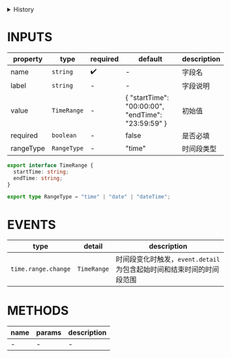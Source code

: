 [//]: # "atom-bricks/form-input/time-range-picker.ts"

<details>
<summary>History</summary>

| Version | Change                        |
| ------- | ----------------------------- |
| 1.28.0  | 新增 `time.range.change` 事件 |
| 1.59.0  | 新增 `rangeType` 属性         |

</details>

# INPUTS

| property  | type        | required | default                                            | description |
| --------- | ----------- | -------- | -------------------------------------------------- | ----------- |
| name      | `string`    | ✔️       | -                                                  | 字段名      |
| label     | `string`    | -        | -                                                  | 字段说明    |
| value     | `TimeRange` | -        | { "startTime": "00:00:00", "endTime": "23:59:59" } | 初始值      |
| required  | `boolean`   | -        | false                                              | 是否必填    |
| rangeType | `RangeType` | -        | "time"                                             | 时间段类型  |

```typescript
export interface TimeRange {
  startTime: string;
  endTime: string;
}

export type RangeType = "time" | "date" | "dateTime";
```

# EVENTS

| type                | detail      | description                                                           |
| ------------------- | ----------- | --------------------------------------------------------------------- |
| `time.range.change` | `TimeRange` | 时间段变化时触发，`event.detail` 为包含起始时间和结束时间的时间段范围 |

# METHODS

| name | params | description |
| ---- | ------ | ----------- |
| -    | -      | -           |
